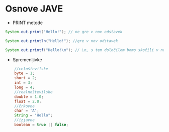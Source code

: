 # Osnove JAVE

* PRINT metode
```java
System.out.print("Hello!"); // ne gre v nov odstavek

System.out.println("Hello!"); //gre v nov odstavek

System.out.printf("Hello!\n"); // \n, s tem določilom bomo skočili v novo vrstico
```
* Spremenljivke
    
```java
    //celoštevilske
    byte = 1;
    short = 2;
    int = 3;
    long = 4;
    //realnoštevilske
    double = 1.0;
    float = 2.0;
    //črkovne
    char = 'A';
    String = "Hello";
    //izjavne
    boolean = true || false;
```
